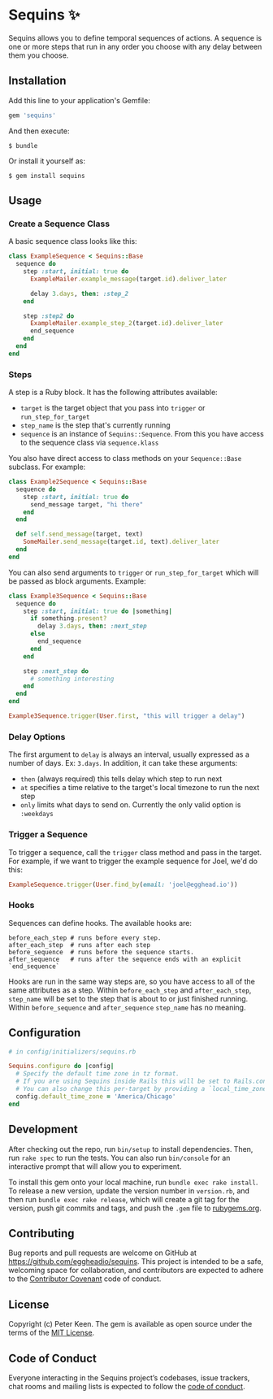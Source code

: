 # Sequins ✨

Sequins allows you to define temporal sequences of actions.
A sequence is one or more steps that run in any order you choose with any delay between them you choose.

## Installation

Add this line to your application's Gemfile:

```ruby
gem 'sequins'
```

And then execute:

    $ bundle

Or install it yourself as:

    $ gem install sequins

## Usage

### Create a Sequence Class

A basic sequence class looks like this:

```ruby
class ExampleSequence < Sequins::Base
  sequence do
    step :start, initial: true do
      ExampleMailer.example_message(target.id).deliver_later

      delay 3.days, then: :step_2
    end

    step :step2 do
      ExampleMailer.example_step_2(target.id).deliver_later
      end_sequence
    end
  end
end
```

### Steps

A step is a Ruby block. It has the following attributes available:

* `target` is the target object that you pass into `trigger` or `run_step_for_target`
* `step_name` is the step that's currently running
* `sequence` is an instance of `Sequins::Sequence`. From this you have access to the sequence class via `sequence.klass`

You also have direct access to class methods on your `Sequence::Base` subclass. For example:

```ruby
class Example2Sequence < Sequins::Base
  sequence do
    step :start, initial: true do
      send_message target, "hi there"
    end
  end

  def self.send_message(target, text)
    SomeMailer.send_message(target.id, text).deliver_later
  end
end
```

You can also send arguments to `trigger` or `run_step_for_target` which will be passed as block arguments. Example:

```ruby
class Example3Sequence < Sequins::Base
  sequence do
    step :start, initial: true do |something|
      if something.present?
        delay 3.days, then: :next_step
      else
        end_sequence
      end
    end

    step :next_step do
      # something interesting
    end
  end
end

Example3Sequence.trigger(User.first, "this will trigger a delay")
```

### Delay Options

The first argument to `delay` is always an interval, usually expressed as a number of days. Ex: `3.days`.
In addition, it can take these arguments:

* `then` (always required) this tells delay which step to run next
* `at` specifies a time relative to the target's local timezone to run the next step
* `only` limits what days to send on. Currently the only valid option is `:weekdays`

### Trigger a Sequence

To trigger a sequence, call the `trigger` class method and pass in the target. 
For example, if we want to trigger the example sequence for Joel, we'd do this:

```ruby
ExampleSequence.trigger(User.find_by(email: 'joel@egghead.io'))
```

### Hooks

Sequences can define hooks. The available hooks are:

```
before_each_step # runs before every step.
after_each_step  # runs after each step
before_sequence  # runs before the sequence starts. 
after_sequence   # runs after the sequence ends with an explicit `end_sequence`
```

Hooks are run in the same way steps are, so you have access to all of the same attributes as a step. Within `before_each_step` and `after_each_step`, `step_name` will be set to the step that is about to or just finished running. Within `before_sequence` and `after_sequence` `step_name` has no meaning.

## Configuration

```ruby
# in config/initializers/sequins.rb

Sequins.configure do |config|
  # Specify the default time zone in tz format.
  # If you are using Sequins inside Rails this will be set to Rails.configuration.time_zone.
  # You can also change this per-target by providing a `local_time_zone` method on your target.
  config.default_time_zone = 'America/Chicago'
end
```

## Development

After checking out the repo, run `bin/setup` to install dependencies. Then, run `rake spec` to run the tests. You can also run `bin/console` for an interactive prompt that will allow you to experiment.

To install this gem onto your local machine, run `bundle exec rake install`. To release a new version, update the version number in `version.rb`, and then run `bundle exec rake release`, which will create a git tag for the version, push git commits and tags, and push the `.gem` file to [rubygems.org](https://rubygems.org).

## Contributing

Bug reports and pull requests are welcome on GitHub at https://github.com/eggheadio/sequins. This project is intended to be a safe, welcoming space for collaboration, and contributors are expected to adhere to the [Contributor Covenant](http://contributor-covenant.org) code of conduct.

## License

Copyright (c) Peter Keen. The gem is available as open source under the terms of the [MIT License](https://opensource.org/licenses/MIT).

## Code of Conduct

Everyone interacting in the Sequins project’s codebases, issue trackers, chat rooms and mailing lists is expected to follow the [code of conduct](https://github.com/eggheadio/sequins/blob/master/CODE_OF_CONDUCT.md).
